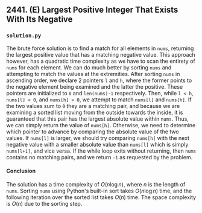 ## 2441. (E) Largest Positive Integer That Exists With Its Negative

### `solution.py`
The brute force solution is to find a match for all elements in `nums`, returning the largest positive value that has a matching negative value. This approach however, has a quadratic time complexity as we have to scan the entirety of `nums` for each element. We can do much better by sorting `nums` and attempting to match the values at the extremities. After sorting `nums` in ascending order, we declare 2 pointers `l` and `h`, where the former points to the negative element being examined and the latter the positive. These pointers are initialized to `0` and `len(nums)-1` respectively. Then, while `l < h`, `nums[l] < 0`, and `nums[h] > 0`, we attempt to match `nums[l]` and `nums[h]`. If the two values sum to `0` they are a matching pair, and because we are examining a sorted list moving from the outside towards the inside, it is guaranteed that this pair has the largest absolute value within `nums`. Thus, we can simply return the value of `nums[h]`. Otherwise, we need to determine which pointer to advance by comparing the absolute value of the two values. If `nums[l]` is larger, we should try comparing `nums[h]` with the next negative value with a smaller absolute value than `nums[l]` which is simply `nums[l+1]`, and vice versa. If the while loop exits without returning, then `nums` contains no matching pairs, and we return `-1` as requested by the problem.  

#### Conclusion
The solution has a time complexity of $O(n\log n)$, where $n$ is the length of `nums`. Sorting `nums` using Python's built-in sort takes $O(n\log n)$ time, and the following iteration over the sorted list takes $O(n)$ time. The space complexity is $O(n)$ due to the sorting step.  
  

